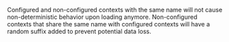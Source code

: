 Configured and non-configured contexts with the same name will not cause
non-deterministic behavior upon loading anymore. Non-configured contexts that
share the same name with configured contexts will have a random suffix added to
prevent potential data loss.
